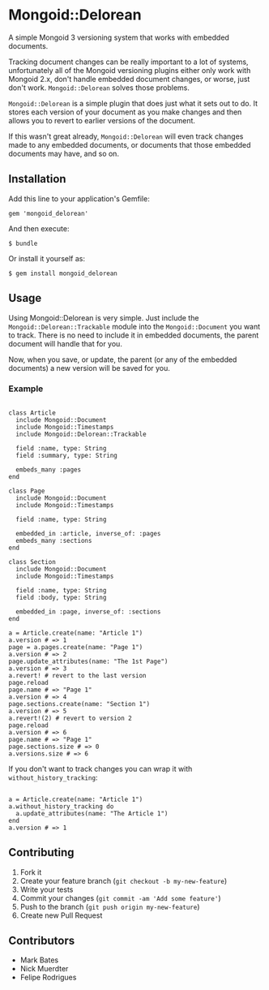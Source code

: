 # Mongoid::Delorean

A simple Mongoid 3 versioning system that works with embedded documents.

Tracking document changes can be really important to a lot of systems, unfortunately all of the Mongoid versioning plugins either only work with Mongoid 2.x, don't handle embedded document changes, or worse, just don't work. <code>Mongoid::Delorean</code> solves those problems.

<code>Mongoid::Delorean</code> is a simple plugin that does just what it sets out to do. It stores each version of your document as you make changes and then allows you to revert to earlier versions of the document.

If this wasn't great already, <code>Mongoid::Delorean</code> will even track changes made to any embedded documents, or documents that those embedded documents may have, and so on.

## Installation

Add this line to your application's Gemfile:

    gem 'mongoid_delorean'

And then execute:

    $ bundle

Or install it yourself as:

    $ gem install mongoid_delorean

## Usage

Using Mongoid::Delorean is very simple. Just include the <code>Mongoid::Delorean::Trackable</code> module into the <code>Mongoid::Document</code> you want to track. There is no need to include it in embedded documents, the parent document will handle that for you.

Now, when you save, or update, the parent (or any of the embedded documents) a new version will be saved for you.

### Example

<pre><code>
class Article
  include Mongoid::Document
  include Mongoid::Timestamps
  include Mongoid::Delorean::Trackable

  field :name, type: String
  field :summary, type: String

  embeds_many :pages
end

class Page
  include Mongoid::Document
  include Mongoid::Timestamps

  field :name, type: String

  embedded_in :article, inverse_of: :pages
  embeds_many :sections
end

class Section
  include Mongoid::Document
  include Mongoid::Timestamps

  field :name, type: String
  field :body, type: String

  embedded_in :page, inverse_of: :sections
end

a = Article.create(name: "Article 1")
a.version # => 1
page = a.pages.create(name: "Page 1")
a.version # => 2
page.update_attributes(name: "The 1st Page")
a.version # => 3
a.revert! # revert to the last version
page.reload
page.name # => "Page 1"
a.version # => 4
page.sections.create(name: "Section 1")
a.version # => 5
a.revert!(2) # revert to version 2
page.reload
a.version # => 6
page.name # => "Page 1"
page.sections.size # => 0
a.versions.size # => 6
</code></pre>

If you don't want to track changes you can wrap it with <code>without_history_tracking</code>:

<pre><code>
a = Article.create(name: "Article 1")
a.without_history_tracking do
  a.update_attributes(name: "The Article 1")
end
a.version # => 1
</code></pre>

## Contributing

1. Fork it
2. Create your feature branch (`git checkout -b my-new-feature`)
3. Write your tests
4. Commit your changes (`git commit -am 'Add some feature'`)
5. Push to the branch (`git push origin my-new-feature`)
6. Create new Pull Request

## Contributors

* Mark Bates
* Nick Muerdter
* Felipe Rodrigues

